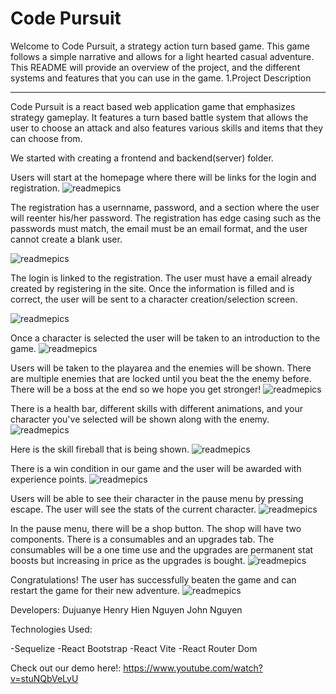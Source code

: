 # Code Pursuit
Welcome to Code Pursuit, a strategy action turn based game. This game follows a simple narrative and allows for a light hearted casual adventure. This README will provide an overview of the project, and the different systems and features that you can use in the game.
1.Project Description
________________________________________________________________
Code Pursuit is a react based web application game that emphasizes strategy gameplay. It features a turn based battle system that allows the user to choose an attack and also features various skills and items that they can choose from.

We started with creating a frontend and backend(server) folder. 


Users will start at the homepage where there will be links for the login and registration.
![readmepics](./frontend/public/readmepics/home.png)

The registration has a usernname, password, and a section where the user will reenter his/her password. The registration has edge casing such as the passwords must match, the email must be an email format, and the user cannot create a blank user.

![readmepics](./frontend/public/readmepics/registration.png)


The login is linked to the registration. The user must have a email already created by registering in the site. Once the information is filled and is correct, the user will be sent to a character creation/selection screen.

![readmepics](./frontend/public/readmepics/login.png)

Once a character is selected the user will be taken to an introduction to the game.
![readmepics](./frontend/public/readmepics/intro.png)

Users will be taken to the playarea and the enemies will be shown. There are multiple enemies that are locked until you beat the the enemy before. There will be a boss at the end so we hope you get stronger!
![readmepics](./frontend/public/readmepics/playarea.png)

There is a health bar, different skills with different animations, and your character you've selected will be shown along with the enemy. 
![readmepics](./frontend/public/readmepics/battle.png)

Here is the skill fireball that is being shown.
![readmepics](./frontend/public/readmepics/skills.png)

There is a win condition in our game and the user will be awarded with experience points. 
![readmepics](./frontend/public/readmepics/win.png)

Users will be able to see their character in the pause menu by pressing escape. The user will see the stats of the current character.
![readmepics](./frontend/public/readmepics/pausemenu.png)

In the pause menu, there will be a shop button. The shop will have two components. There is a consumables and an upgrades tab. The consumables will be a one time use and the upgrades are permanent stat boosts but increasing in price as the upgrades is bought.
![readmepics](./frontend/public/readmepics/shop.png)

Congratulations! The user has successfully beaten the game and can restart the game for their new adventure. 
![readmepics](./frontend/public/readmepics/end.png)

Developers:
Dujuanye Henry
Hien Nguyen
John Nguyen

Technologies Used:

-Sequelize
-React Bootstrap
-React Vite
-React Router Dom

Check out our demo here!:
https://www.youtube.com/watch?v=stuNQbVeLvU